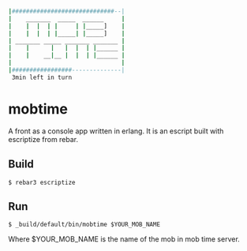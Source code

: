 ```bash
|#############################--|
|    _______  _____  ______     |
|    |  |  | |     | |_____]    |
|    |  |  | |_____| |_____]    |
| _______ _____ _______ _______ |
|    |      |   |  |  | |______ |
|    |    __|__ |  |  | |______ |
|                               |
|#################--------------|
 3min left in turn


```

mobtime
=====

A front as a console app written in erlang. It is an escript built with escriptize from rebar.

Build
-----

    $ rebar3 escriptize

Run
---

    $ _build/default/bin/mobtime $YOUR_MOB_NAME

Where $YOUR_MOB_NAME is the name of the mob in mob time server.
